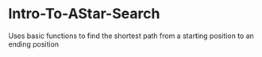 # Intro-To-AStar-Search
Uses basic functions to find the shortest path from a starting position to an ending position
